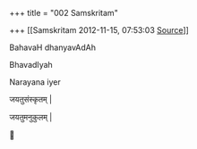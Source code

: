 +++
title = "002 Samskritam"

+++
[[Samskritam	2012-11-15, 07:53:03 [Source](https://groups.google.com/g/samskrita/c/crITy2ICL4s)]]



BahavaH dhanyavAdAh

  

BhavadIyah

Narayana iyer  
  

जयतुसंस्कृतम् \|

जयतुमनुकुलम् \|



